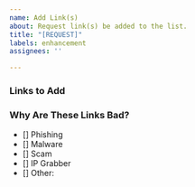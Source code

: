 ```yaml
---
name: Add Link(s)
about: Request link(s) be added to the list.
title: "[REQUEST]"
labels: enhancement
assignees: ''

---
```


### Links to Add

### Why Are These Links Bad?
- [] Phishing
- [] Malware
- [] Scam
- [] IP Grabber
- [] Other:
